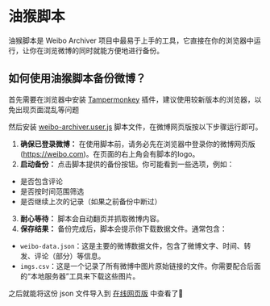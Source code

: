 # 油猴脚本

油猴脚本是 Weibo Archiver 项目中最易于上手的工具，它直接在你的浏览器中运行，让你在浏览微博的同时就能方便地进行备份。

## 如何使用油猴脚本备份微博？

首先需要在浏览器中安装 [Tampermonkey](https://microsoftedge.microsoft.com/addons/detail/tampermonkey/iikmkjmpaadaobahmlepeloendndfphd) 插件，建议使用较新版本的浏览器，以免出现页面混乱等问题

然后安装 [weibo-archiver.user.js](https://p.chilfish.top/weibo/weibo-archiver.user.js) 脚本文件，在微博网页版按以下步骤运行即可。

1.  **确保已登录微博：** 在使用脚本前，请务必先在浏览器中登录你的微博网页版 (https://weibo.com)。在页面的右上角会有脚本的logo。
2.  **启动备份：** 点击脚本提供的备份按钮。你可能看到一些选项，例如：
   - 是否包含评论
   - 是否按时间范围筛选
   - 是否继续上次的记录（如果之前备份中断过）
3.  **耐心等待：** 脚本会自动翻页并抓取微博内容。
4.  **保存结果：** 备份完成后，脚本会提示你下载数据文件。通常包含：
   - `weibo-data.json`：这是主要的微博数据文件，包含了微博文字、时间、转发、评论（部分）等信息。
   - `imgs.csv`：这是一个记录了所有微博中图片原始链接的文件。你需要配合后面的“本地服务器”工具来下载这些图片。

之后就能将这份 json 文件导入到 [在线网页版](https://weibo-archiver.chilfish.top/post) 中查看了🥳

